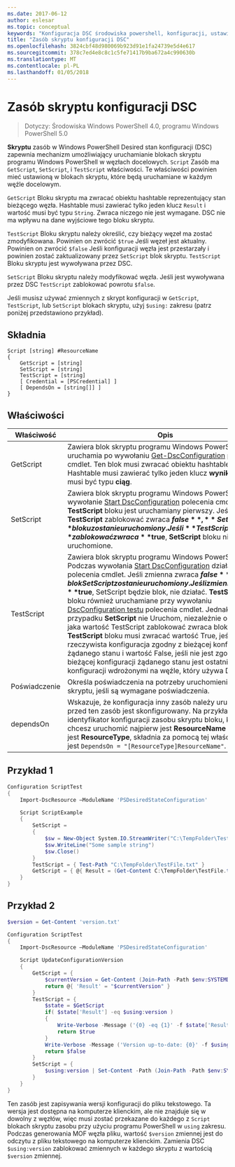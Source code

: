 ```yaml
---
ms.date: 2017-06-12
author: eslesar
ms.topic: conceptual
keywords: "Konfiguracja DSC środowiska powershell, konfiguracji, ustawienia"
title: "Zasób skryptu konfiguracji DSC"
ms.openlocfilehash: 3824cbf48d980069b923d91e1fa24739e5d4e617
ms.sourcegitcommit: 378c7ed4e8c8c1c5fe71417b9ba672a4c990630b
ms.translationtype: MT
ms.contentlocale: pl-PL
ms.lasthandoff: 01/05/2018
---
```

# <a name="dsc-script-resource"></a>Zasób skryptu konfiguracji DSC

 
> Dotyczy: Środowiska Windows PowerShell 4.0, programu Windows PowerShell 5.0

**Skryptu** zasób w Windows PowerShell Desired stan konfiguracji (DSC) zapewnia mechanizm umożliwiający uruchamianie blokach skryptu programu Windows PowerShell w węzłach docelowych. `Script` Zasób ma `GetScript`, `SetScript`, i `TestScript` właściwości. Te właściwości powinien mieć ustawioną w blokach skryptu, które będą uruchamiane w każdym węźle docelowym. 

`GetScript` Bloku skryptu ma zwracać obiektu hashtable reprezentujący stan bieżącego węzła. Hashtable musi zawierać tylko jeden klucz `Result` i wartość musi być typu `String`. Zwraca niczego nie jest wymagane. DSC nie ma wpływu na dane wyjściowe tego bloku skryptu.

`TestScript` Bloku skryptu należy określić, czy bieżący węzeł ma zostać zmodyfikowana. Powinien on zwrócić `$true` Jeśli węzeł jest aktualny. Powinien on zwrócić `$false` Jeśli konfiguracji węzła jest przestarzały i powinien zostać zaktualizowany przez `SetScript` blok skryptu. `TestScript` Bloku skryptu jest wywoływana przez DSC.

`SetScript` Bloku skryptu należy modyfikować węzła. Jeśli jest wywoływana przez DSC `TestScript` zablokować powrotu `$false`.

Jeśli musisz używać zmiennych z skrypt konfiguracji w `GetScript`, `TestScript`, lub `SetScript` blokach skryptu, użyj `$using:` zakresu (patrz poniżej przedstawiono przykład).


## <a name="syntax"></a>Składnia

```
Script [string] #ResourceName
{
    GetScript = [string]
    SetScript = [string]
    TestScript = [string]
    [ Credential = [PSCredential] ]
    [ DependsOn = [string[]] ]
}
```

## <a name="properties"></a>Właściwości

|  Właściwość  |  Opis   | 
|---|---| 
| GetScript| Zawiera blok skryptu programu Windows PowerShell, który uruchamia po wywołaniu [Get-DscConfiguration](https://technet.microsoft.com/en-us/library/dn407379.aspx) polecenia cmdlet. Ten blok musi zwracać obiektu hashtable. Hashtable musi zawierać tylko jeden klucz **wynik** i wartość musi być typu **ciąg**.| 
| SetScript| Zawiera blok skryptu programu Windows PowerShell. Gdy wywołanie [Start DscConfiguration](https://technet.microsoft.com/en-us/library/dn521623.aspx) polecenia cmdlet, **TestScript** bloku jest uruchamiany pierwszy. Jeśli **TestScript** zablokować zwraca **$false**, **SetScript** bloku zostanie uruchomiony. Jeśli **TestScript** zablokować zwraca **$true**, **SetScript** bloku nie zostaną uruchomione.| 
| TestScript| Zawiera blok skryptu programu Windows PowerShell. Podczas wywołania [Start DscConfiguration](https://technet.microsoft.com/en-us/library/dn521623.aspx) działa ten blok polecenia cmdlet. Jeśli zmienna zwraca **$false**, blok SetScript zostanie uruchomiony. Jeśli zmienna zwraca **$true**, SetScript będzie blok, nie działać. **TestScript** bloku również uruchamiane przy wywołaniu [DscConfiguration testu](https://technet.microsoft.com/en-us/library/dn407382.aspx) polecenia cmdlet. Jednak w tym przypadku **SetScript** nie Uruchom, niezależnie od tego, jaka wartość TestScript zablokować zwraca bloku. **TestScript** bloku musi zwracać wartość True, jeśli rzeczywista konfiguracja zgodny z bieżącej konfiguracji żądanego stanu i wartość False, jeśli nie jest zgodny. (W bieżącej konfiguracji żądanego stanu jest ostatniej konfiguracji wdrożonymi na węźle, który używa DSC).| 
| Poświadczenie| Określa poświadczenia na potrzeby uruchomienie tego skryptu, jeśli są wymagane poświadczenia.| 
| dependsOn| Wskazuje, że konfiguracja inny zasób należy uruchomić przed ten zasób jest skonfigurowany. Na przykład jeśli identyfikator konfiguracji zasobu skryptu bloku, który chcesz uruchomić najpierw jest **ResourceName** i jej typ jest **ResourceType**, składnia za pomocą tej właściwości jest `DependsOn = "[ResourceType]ResourceName"`.

## <a name="example-1"></a>Przykład 1
```powershell
Configuration ScriptTest
{
    Import-DscResource –ModuleName 'PSDesiredStateConfiguration'

    Script ScriptExample
    {
        SetScript = 
        { 
            $sw = New-Object System.IO.StreamWriter("C:\TempFolder\TestFile.txt")
            $sw.WriteLine("Some sample string")
            $sw.Close()
        }
        TestScript = { Test-Path "C:\TempFolder\TestFile.txt" }
        GetScript = { @{ Result = (Get-Content C:\TempFolder\TestFile.txt) } }          
    }
}
```

## <a name="example-2"></a>Przykład 2
```powershell
$version = Get-Content 'version.txt'

Configuration ScriptTest
{
    Import-DscResource –ModuleName 'PSDesiredStateConfiguration'

    Script UpdateConfigurationVersion
    {
        GetScript = { 
            $currentVersion = Get-Content (Join-Path -Path $env:SYSTEMDRIVE -ChildPath 'version.txt')
            return @{ 'Result' = "$currentVersion" }
        }          
        TestScript = { 
            $state = $GetScript
            if( $state['Result'] -eq $using:version )
            {
                Write-Verbose -Message ('{0} -eq {1}' -f $state['Result'],$using:version)
                return $true
            }
            Write-Verbose -Message ('Version up-to-date: {0}' -f $using:version)
            return $false
        }
        SetScript = { 
            $using:version | Set-Content -Path (Join-Path -Path $env:SYSTEMDRIVE -ChildPath 'version.txt')
        }
    }
}
```

Ten zasób jest zapisywania wersji konfiguracji do pliku tekstowego. Ta wersja jest dostępna na komputerze klienckim, ale nie znajduje się w dowolny z węzłów, więc musi zostać przekazane do każdego z `Script` blokach skryptu zasobu przy użyciu programu PowerShell w `using` zakresu. Podczas generowania MOF węzła pliku, wartość `$version` zmiennej jest do odczytu z pliku tekstowego na komputerze klienckim. Zamienia DSC `$using:version` zablokować zmiennych w każdego skryptu z wartością `$version` zmiennej.

